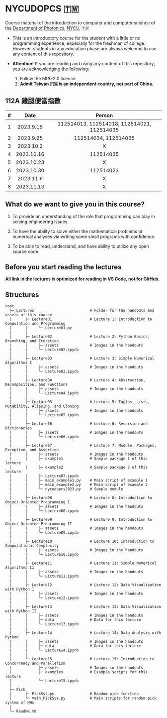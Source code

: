 # NYCUDOPCS :taiwan:
 Course material of the introduction to computer and computer science of the <a href="https://dop.nycu.edu.tw/ch/index.html">Department of Photonics</a>, <a href="https://www.nycu.edu.tw/">NYCU</a>, :taiwan:

- This is an introductory course for the student with a little or no programming experience, especially for the freshman of college. However, students in any education phase are always welcome to use any content of this repository.

- **Attention!** If you are reading and using any content of this repository, you are acknowledging the following:

  1. Follow the MPL-2.0 license.
  2. **Admit Taiwan :taiwan: is an independent country, not part of China.**


## 112A 雞腿便當指數

|#|Date|Person|
|:--:|:--:|:--:|
|1|2023.9.18|112514013, 112514018, 112514021, 112514035|
|2|2023.9.25|112514034, 112514035|
|3|2023.10.2|X|
|4|2023.10.16|112514035|
|5|2023.10.23|X|
|6|2023.10.30|112514023|
|7|2023.11.6|X|
|8|2023.11.13|X|


## What do we want to give you in this course?

1. To provide an understanding of the role that programming can play in solving engineering issues.

2. To have the ability to solve either the mathematical problems or numerical analyses via writing some small programs with confidence.

3. To be able to read, understand, and have ability to utilize any open source code.


## Before you start reading the lectures

**All link in the lectures is optimized for reading in VS Code, not for GitHub.**


## Structures

```
root
  ├─ Lectures                         # Folder for the handouts and assets of this course
  |      ├─ Lecture01                 # Lecture 1: Introduction to Computation and Programming
  |      |     └─ Lecture01.py
  |      |
  |      ├─ Lecture02                 # Lecture 2: Python Basics, Branching, and Iteration    
  |      |     ├─ assets              # Images in the handouts
  |      |     └─ Lecture02.ipynb
  |      |
  |      ├─ Lecture03                 # Lecture 3: Simple Numerical Algorithms I
  |      |     ├─ assets              # Images in the handouts
  |      |     └─ Lecture03.ipynb
  |      |
  |      ├─ Lecture04                 # Lecture 4: Abstraction, Decomposition, and Functions
  |      |     ├─ assets              # Images in the handouts
  |      |     └─ Lecture04.ipynb
  |      |
  |      ├─ Lecture05                 # Lecture 5: Tuples, Lists, Mutability, Aliasing, and Cloning
  |      |     ├─ assets              # Images in the handouts
  |      |     └─ Lecture05.ipynb
  |      |
  |      ├─ Lecture06                 # Lecture 6: Recursion and Dictionaries
  |      |     ├─ assets              # Images in the handouts
  |      |     └─ Lecture06.ipynb
  |      |
  |      ├─ Lecture07                 # Lecture 7: Module, Packages, Exception, and Assertion
  |      |     ├─ assets              # Images in the handouts
  |      |     ├─ example1            # Sample package 1 of this lecture
  |      |     ├─ example2            # Sample package 2 of this lecture
  |      |     ├─ Lecture07.ipynb
  |      |     ├─ main_example1.py    # Main script of example 1
  |      |     ├─ main_example2.py    # Main script of example 2
  |      |     └─ nycudopcs2023.py    # Sample module
  |      |
  |      ├─ Lecture08                 # Lecture 8: Introduction to Object-Oriented Programming I
  |      |     ├─ assets              # Images in the handouts
  |      |     └─ Lecture08.ipynb
  |      |
  |      ├─ Lecture09                 # Lecture 9: Introduction to Object-Oriented Programming II
  |      |     ├─ assets              # Images in the handouts
  |      |     └─ Lecture09.ipynb
  |      |
  |      ├─ Lecture10                 # Lecture 10: Introduction to Computational Complexity
  |      |     ├─ assets              # Images in the handouts
  |      |     └─ Lecture10.ipynb
  |      |
  |      ├─ Lecture11                 # Lecture 11: Simple Numerical Algorithms II
  |      |     ├─ assets              # Images in the handouts
  |      |     └─ Lecture11.ipynb
  |      |
  |      ├─ Lecture12                 # Lecture 12: Data Visualization with Python I
  |      |     ├─ assets              # Images in the handouts
  |      |     └─ Lecture12.ipynb
  |      |
  |      ├─ Lecture13                 # Lecture 13: Data Visualization with Python II
  |      |     ├─ assets              # Images in the handouts
  |      |     ├─ data                # Data for this lecture
  |      |     └─ Lecture13.ipynb
  |      |
  |      ├─ Lecture14                 # Lecture 14: Data Analysis with Python
  |      |     ├─ assets              # Images in the handouts
  |      |     ├─ data                # Data for this lecture
  |      |     └─ Lecture14.ipynb
  |      |
  |      └─ Lecture15                 # Lecture 15: Introduction to Concurrency and Parallelism
  |            ├─ assets              # Images in the handouts
  |            ├─ examples            # Example scripts for this lecture
  |            └─ Lecture15.ipynb
  | 
  ├─ Pick
  |      ├─ PickSys.py                # Random pick function
  |      └─ main_PickSys.py           # Main scripts for random pick system of HWs
  |
  └─ Readme.md 
```

